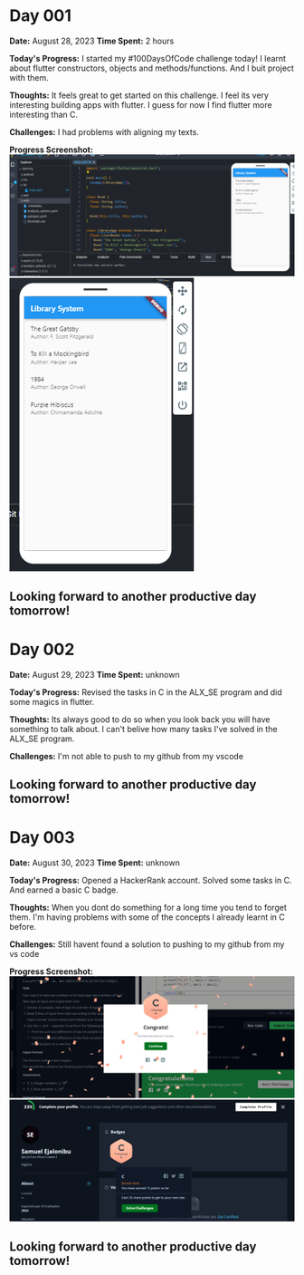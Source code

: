# Day 001

**Date:** August 28, 2023
**Time Spent:** 2 hours

**Today's Progress:**
I started my #100DaysOfCode challenge today! I learnt about flutter constructors, objects and methods/functions. And I buit project with them.

**Thoughts:**
It feels great to get started on this challenge. I feel its very interesting building apps with flutter. I guess for now I find flutter more interesting than C.

**Challenges:**
I had problems with aligning my texts.

**Progress Screenshot:**
![](./Screenshot%20(1).png)
![](./Screenshot%20(2).png)

Looking forward to another productive day tomorrow!
---


# Day 002

**Date:** August 29, 2023
**Time Spent:** unknown

**Today's Progress:**
Revised the tasks in C in the ALX_SE program and did some magics in flutter.

**Thoughts:**
Its always good to do so when you look back you will have something to talk about. I can't belive how many tasks I've solved in the ALX_SE program.

**Challenges:**
I'm not able to push to my github from my vscode

Looking forward to another productive day tomorrow!
---


# Day 003

**Date:** August 30, 2023
**Time Spent:** unknown

**Today's Progress:**
Opened a HackerRank account. Solved some tasks in C. And earned a basic C badge.

**Thoughts:** When you dont do something for a long time you tend to forget them. I'm having problems with some of the concepts I already learnt in C before.

**Challenges:**
Still havent found a solution to pushing to my github from my vs code

**Progress Screenshot:**
![](./Screenshot%20(69).png)
![](./Screenshot%20(72).png)

Looking forward to another productive day tomorrow!
---
